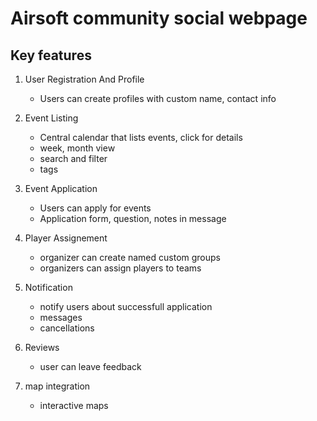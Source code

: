 

# Airsoft community social webpage


## Key features

1. User Registration And Profile
   - Users can create profiles with custom name, contact info

2. Event Listing
   - Central calendar that lists events, click for details
   - week, month view
   - search and filter
   - tags
  
3. Event Application
   - Users can apply for events
   - Application form, question, notes in message

4. Player Assignement
   - organizer can create named custom groups
   - organizers can assign players to teams

5. Notification
   - notify users about successfull application
   - messages
   - cancellations

6. Reviews
   - user can leave feedback

8. map integration
   - interactive maps



